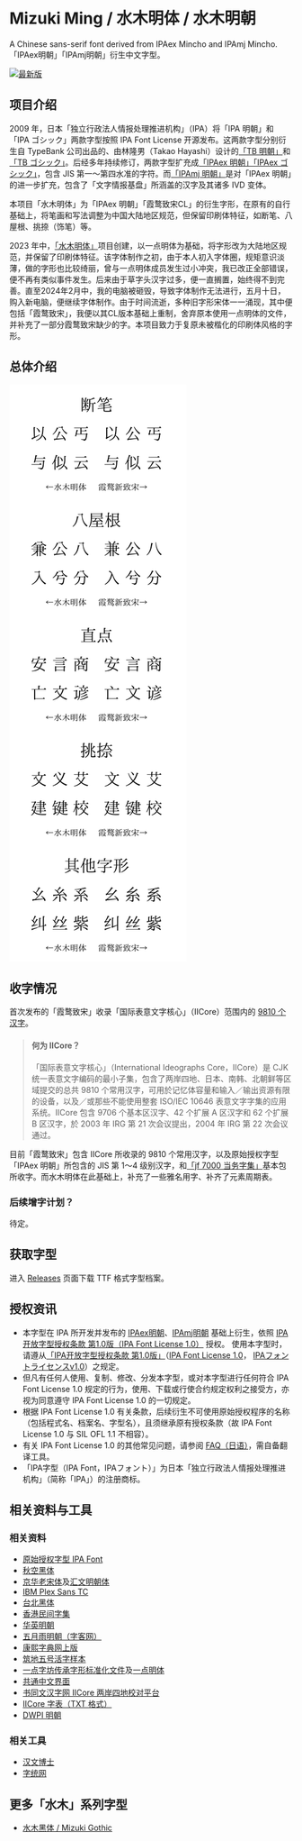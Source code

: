 # Mizuki Ming / 水木明体 / 水木明朝

A Chinese sans-serif font derived from IPAex Mincho and IPAmj Mincho. 「IPAex明朝」「IPAmj明朝」衍生中文字型。

[![最新版](https://img.shields.io/github/v/release/enderseven1/Mizuki-Ming.svg?style=flat-square)](https://github.com/enderseven1/Mizuki-Ming/releases/latest)

## 项目介绍
2009 年，日本「独立行政法人情报处理推进机构」（IPA）将「IPA 明朝」和「IPA ゴシック」两款字型按照 IPA Font License 开源发布。这两款字型分别衍生自 TypeBank 公司出品的、由林隆男（Takao Hayashi）设计的[「TB 明朝」](https://www.typebank.co.jp/fontfamily/tbmincho/)和[「TB ゴシック」](https://www.typebank.co.jp/fontfamily/tbgothic/)。后经多年持续修订，两款字型扩充成[「IPAex 明朝」「IPAex ゴシック」](https://moji.or.jp/ipafont/)，包含 JIS 第一～第四水准的字符。而[「IPAmj 明朝」](https://moji.or.jp/mojikiban/font/)是对「IPAex 明朝」的进一步扩充，包含了「文字情报基盘」所涵盖的汉字及其诸多 IVD 变体。

本项目「水木明体」为「IPAex 明朝」「霞鹜致宋CL」的衍生字形，在原有的自行基础上，将笔画和写法调整为中国大陆地区规范，但保留印刷体特征，如断笔、八屋根、挑捺（饰笔）等。

2023 年中，[「水木明体」](https://github.com/enderseven1/Mizuki-Ming)项目创建，以一点明体为基础，将字形改为大陆地区规范，并保留了印刷体特征。该字体制作之初，由于本人初入字体圈，规矩意识淡薄，做的字形也比较绮丽，曾与一点明体成员发生过小冲突，我已改正全部错误，便不再有类似事件发生。后来由于草字头汉字过多，便一直搁置，始终得不到完善。直至2024年2月中，我的电脑被砸毁，导致字体制作无法进行，五月十日，购入新电脑，便继续字体制作。由于时间流逝，多种旧字形宋体一一涌现，其中便包括「霞鹜致宋」，我便以其CL版本基础上重制，舍弃原本使用一点明体的文件，并补充了一部分霞鹜致宋缺少的字。本项目致力于复原未被楷化的印刷体风格的字形。

## 总体介绍

![](./large.png)

## 收字情况
首次发布的「霞鹜致宋」收录「国际表意文字核心」（IICore）范围内的 [9810 个汉字](https://github.com/NightFurySL2001/CJK-character-count/blob/master/iicore-han.txt)。
> #### 何为 IICore？
> 「国际表意文字核心」（International Ideographs Core，IICore）是 CJK 统一表意文字编码的最小子集，包含了两岸四地、日本、南韩、北朝鲜等区域提交的总共 9810 个常用汉字，可用於记忆体容量和输入／输出资源有限的设备，以及／或那些不能使用整套 ISO/IEC 10646 表意文字字集的应用系统。IICore 包含 9706 个基本区汉字、42 个扩展 A 区汉字和 62 个扩展 B 区汉字，於 2003 年 IRG 第 21 次会议提出，2004 年 IRG 第 22 次会议通过。

目前「霞鹜致宋」包含 IICore 所收录的 9810 个常用汉字，以及原始授权字型「IPAex 明朝」所包含的 JIS 第 1～4 级别汉字，和[「jf 7000 当务字集」](https://justfont.com/jf7000)基本包所收字。而水木明体在此基础上，补充了一些雅名用字、补齐了元素周期表。
### 后续增字计划？
待定。

## 获取字型
进入 [Releases](https://github.com/enderseven1/Mizuki-Ming/releases) 页面下载 TTF 格式字型档案。

## 授权资讯
- 本字型在 IPA 所开发并发布的 [IPAex明朝](https://moji.or.jp/ipafont/)、[IPAmj明朝](https://moji.or.jp/mojikiban/font/) 基础上衍生，依照 [IPA开放字型授权条款 第1.0版（IPA Font License 1.0）](https://opensource.org/licenses/IPA/) 授权。 使用本字型时，请遵从[「IPA开放字型授权条款 第1.0版」](LICENSE_CHT.md)（[IPA Font License 1.0](LICENSE.md#ipa-font-license-agreement-v10)， [IPAフォントライセンスv1.0](LICENSE.md)）之规定。
- 但凡有任何人使用、复制、修改、分发本字型，或对本字型进行任何符合 IPA Font License 1.0 规定的行为，使用、下载或行使合约规定权利之接受方，亦视为同意遵守 IPA Font License 1.0 的一切规定。
- 根据 IPA Font License 1.0 有关条款，后续衍生不可使用原始授权程序的名称（包括程式名、档案名、字型名），且须继承原有授权条款（故 IPA Font License 1.0 与 SIL OFL 1.1 不相容）。
- 有关 IPA Font License 1.0 的其他常见问题，请参阅 [FAQ（日语）](https://moji.or.jp/ipafont/faq/)，需自备翻译工具。
- 「IPA字型（IPA Font，IPAフォント）」为日本「独立行政法人情报处理推进机构」（简称「IPA」）的注册商标。

## 相关资料与工具
### 相关资料
- [原始授权字型 IPA Font](https://moji.or.jp/ipafont/)
- [秋空黑体](https://github.com/ChiuMing-Neko/ChiuKongGothic)
- [京华老宋体](https://zhuanlan.zhihu.com/p/637491623?utm_id=0)及[汇文明朝体](https://zhuanlan.zhihu.com/p/344103391)
- [IBM Plex Sans TC](https://github.com/IBM/plex)
- [台北黑体](https://sites.google.com/view/jtfoundry/)
- [香港民间字集](https://github.com/hfhchan/hkcs)
- [华英明朝](https://github.com/GuiWonder/HuayingMincho)
- [五月雨明朝（字客网）](https://m.fontke.com/font/25603163/)
- [康熙字典网上版](https://www.kangxizidian.com/)
- [筑地五号活字样本](https://www.asahi-net.or.jp/~sd5a-ucd/Tsukiji-5go-S11-Specimenbook.html)
- [一点字坊](https://github.com/ichitenfont/)[传承字形标准化文件](https://github.com/ichitenfont/inheritedglyphs)及[一点明体](https://github.com/ichitenfont/I.Ming)
- [共通中文界面](https://www.ccli.gov.hk/tc/iicore/)
- [书同文汉字网 IICore 两岸四地校对平台](https://hanzi.unihan.com.cn/IICoreExt)
- [IICore 字表（TXT 格式）](https://github.com/NightFurySL2001/CJK-character-count/blob/master/iicore-han.txt)
- [DWPI 明朝](https://www.digitalwidearea.org/dwpi_mincho)
### 相关工具
- [汉文博士](https://www.cnblogs.com/hanbox)
- [字统网](https://zi.tools/)
## 更多「水木」系列字型
- [水木黑体 / Mizuki Gothic](https://github.com/enderseven1/Mizuki-Gothic/)
